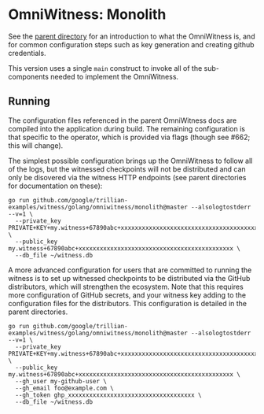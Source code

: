 # OmniWitness: Monolith

See the [parent directory](../) for an introduction to what the OmniWitness is, and for
common configuration steps such as key generation and creating github credentials.

This version uses a single `main` construct to invoke all of the sub-components needed to
implement the OmniWitness. 

## Running

The configuration files referenced in the parent OmniWitness docs are compiled into the
application during build. The remaining configuration is that specific to the operator,
which is provided via flags (though see #662; this will change).

The simplest possible configuration brings up the OmniWitness to follow all of the logs,
but the witnessed checkpoints will not be distributed and can only be disovered via the
witness HTTP endpoints (see parent directories for documentation on these):

```
go run github.com/google/trillian-examples/witness/golang/omniwitness/monolith@master --alsologtostderr --v=1 \
  --private_key PRIVATE+KEY+my.witness+67890abc+xxxxxxxxxxxxxxxxxxxxxxxxxxxxxxxxxxxxxxxxxxxx \
  --public_key my.witness+67890abc+xxxxxxxxxxxxxxxxxxxxxxxxxxxxxxxxxxxxxxxxxxxx \
  --db_file ~/witness.db
```

A more advanced configuration for users that are committed to running the witness is to
set up witnessed checkpoints to be distributed via the GitHub distributors, which will
strengthen the ecosystem. Note that this requires more configuration of GitHub secrets,
and your witness key adding to the configuration files for the distributors. This
configuration is detailed in the parent directories.

```
go run github.com/google/trillian-examples/witness/golang/omniwitness/monolith@master --alsologtostderr --v=1 \
  --private_key PRIVATE+KEY+my.witness+67890abc+xxxxxxxxxxxxxxxxxxxxxxxxxxxxxxxxxxxxxxxxxxxx \
  --public_key my.witness+67890abc+xxxxxxxxxxxxxxxxxxxxxxxxxxxxxxxxxxxxxxxxxxxx \
  --gh_user my-github-user \
  --gh_email foo@example.com \
  --gh_token ghp_xxxxxxxxxxxxxxxxxxxxxxxxxxxxxxxxxxxx \
  --db_file ~/witness.db
```

